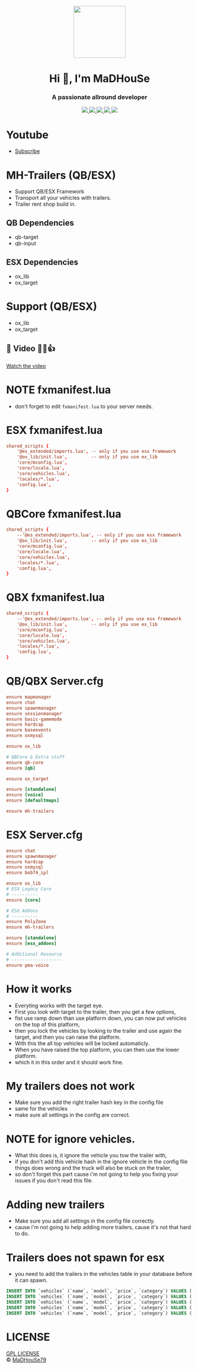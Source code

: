 <p align="center">
    <img width="140" src="https://icons.iconarchive.com/icons/iconarchive/red-orb-alphabet/128/Letter-M-icon.png" />  
    <h1 align="center">Hi 👋, I'm MaDHouSe</h1>
    <h3 align="center">A passionate allround developer </h3>    
</p>

<p align="center">
  <a href="https://github.com/MH-Scripts/mh-trailers/issues">
    <img src="https://img.shields.io/github/issues/MH-Scripts/mh-trailers"/> 
  </a>
  <a href="https://github.com/MH-Scripts/mh-trailers/watchers">
    <img src="https://img.shields.io/github/watchers/MH-Scripts/mh-trailers"/> 
  </a> 
  <a href="https://github.com/MH-Scripts/mh-trailers/network/members">
    <img src="https://img.shields.io/github/forks/MH-Scripts/mh-trailers"/> 
  </a>  
  <a href="https://github.com/MH-Scripts/mh-trailers/stargazers">
    <img src="https://img.shields.io/github/stars/MH-Scripts/mh-trailers?color=white"/> 
  </a>
  <a href="https://github.com/MH-Scripts/mh-trailers/blob/main/LICENSE">
    <img src="https://img.shields.io/github/license/MH-Scripts/mh-trailers?color=black"/> 
  </a>      
</p>

# Youtube
- [Subscribe](https://www.youtube.com/@MaDHouSe79) 

# MH-Trailers (QB/ESX)
- Support QB/ESX Framework
- Transport all your vehicles with trailers. 
- Trailer rent shop build in.

## QB Dependencies
- qb-target
- qb-input

## ESX Dependencies
- ox_lib
- ox_target

# Support (QB/ESX)
- ox_lib
- ox_target

## 🎥 Video 👊😁👍
[Watch the video](https://www.youtube.com/watch?v=D1MGNhh1p8E)

# NOTE fxmanifest.lua
- don't forget to edit `fxmanifest.lua` to your server needs.

# ESX fxmanifest.lua
```conf
shared_scripts {
    '@es_extended/imports.lua', -- only if you use esx framework
    '@ox_lib/init.lua',         -- only if you use ex_lib
    'core/mconfig.lua',
    'core/locale.lua',
    'core/vehicles.lua',
    'locales/*.lua',
    'config.lua',
}
```

# QBCore fxmanifest.lua
```conf
shared_scripts {
    --'@es_extended/imports.lua', -- only if you use esx framework
    '@ox_lib/init.lua',         -- only if you use ex_lib
    'core/mconfig.lua',
    'core/locale.lua',
    'core/vehicles.lua',
    'locales/*.lua',
    'config.lua',
}
```

# QBX fxmanifest.lua
```conf
shared_scripts {
    --'@es_extended/imports.lua', -- only if you use esx framework
    '@ox_lib/init.lua',         -- only if you use ex_lib
    'core/mconfig.lua',
    'core/locale.lua',
    'core/vehicles.lua',
    'locales/*.lua',
    'config.lua',
}
```

# QB/QBX Server.cfg
```conf
ensure mapmanager
ensure chat
ensure spawnmanager
ensure sessionmanager
ensure basic-gamemode
ensure hardcap
ensure baseevents
ensure oxmysql

ensure ox_lib

# QBCore & Extra stuff
ensure qb-core
ensure [qb]

ensure ox_target

ensure [standalone]
ensure [voice]
ensure [defaultmaps]

ensure mh-trailers
```

# ESX Server.cfg
```conf
ensure chat
ensure spawnmanager
ensure hardcap
ensure oxmysql
ensure bob74_ipl

ensure ox_lib
# ESX Legacy Core
# ----------
ensure [core]

# ESX Addons
# ----------
ensure PolyZone
ensure mh-trailers

ensure [standalone]
ensure [esx_addons]

# Additional Resource
# -------------------
ensure pma-voice
```

# How it works
- Everyting works with the target eye.
- First you look with target to the trailer, then you get a few options, 
- fist use ramp down than use platform down, you can now put vehicles on the top of this platform, 
- then you lock the vehicles by looking to the trailer and use again the target, and then you can raise the platform.
- With this the all top vehicles will be locked automaticly.
- When you have raised the top platform, you can then use the lower platform.
- which it in this order and it should work fine.

# My trailers does not work
- Make sure you add the right trailer hash key in the config file
- same for the vehicles
- make sure all settings in the config are correct.

# NOTE for ignore vehicles.
- What this does is, it ignore the vehicle you tow the trailer with,
- if you don't add this vehicle hash in the ignore vehicle in the config file things does wrong and the truck will also be stuck on the trailer,
- so don't forget this part cause i'm not going to help you fixing your issues if you don't read this file.

# Adding new trailers
- Make sure you add all settings in the config file correctly.
- cause i'm not going to help adding more trailers, cause it's not that hard to do.

# Trailers does not spawn for esx
- you need to add the trailers in the vehicles table in your database before it can spawn.
```sql
INSERT INTO `vehicles` (`name`, `model`, `price`, `category`) VALUES ('tr2', "tr2", 200000, 'trailers');
INSERT INTO `vehicles` (`name`, `model`, `price`, `category`) VALUES ('trailersmall', "trailersmall", 100000, 'trailers');
INSERT INTO `vehicles` (`name`, `model`, `price`, `category`) VALUES ('boattrailer', "boattrailer", 10000, 'trailers');
INSERT INTO `vehicles` (`name`, `model`, `price`, `category`) VALUES ('trflat', "trflat", 200000, 'trailers');
INSERT INTO `vehicles` (`name`, `model`, `price`, `category`) VALUES ('pjtrailer', "pjtrailer", 200000, 'trailers');
```

# LICENSE
[GPL LICENSE](./LICENSE)<br />
&copy; [MaDHouSe79](https://www.youtube.com/@MaDHouSe79)
